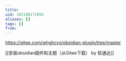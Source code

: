```yaml
---
title: 
uid: 202108171058
aliases: []
tags: []
from: 
---
```

https://gitee.com/whghcyx/obsidian-plugin/tree/master

[[安装obsidian插件和主题（从Gitee下载） by 软通达]]
